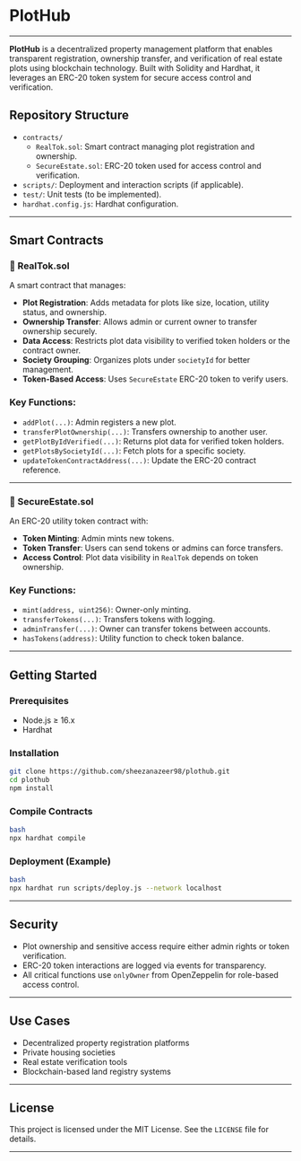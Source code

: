 # PlotHub

---

**PlotHub** is a decentralized property management platform that enables transparent registration, ownership transfer, and verification of real estate plots using blockchain technology. Built with Solidity and Hardhat, it leverages an ERC-20 token system for secure access control and verification.

## Repository Structure

- `contracts/`
    - `RealTok.sol`: Smart contract managing plot registration and ownership.
    - `SecureEstate.sol`: ERC-20 token used for access control and verification.
- `scripts/`: Deployment and interaction scripts (if applicable).
- `test/`: Unit tests (to be implemented).
- `hardhat.config.js`: Hardhat configuration.

---

## Smart Contracts

### 🔹 RealTok.sol

A smart contract that manages:

- **Plot Registration**: Adds metadata for plots like size, location, utility status, and ownership.
- **Ownership Transfer**: Allows admin or current owner to transfer ownership securely.
- **Data Access**: Restricts plot data visibility to verified token holders or the contract owner.
- **Society Grouping**: Organizes plots under `societyId` for better management.
- **Token-Based Access**: Uses `SecureEstate` ERC-20 token to verify users.

### Key Functions:

- `addPlot(...)`: Admin registers a new plot.
- `transferPlotOwnership(...)`: Transfers ownership to another user.
- `getPlotByIdVerified(...)`: Returns plot data for verified token holders.
- `getPlotsBySocietyId(...)`: Fetch plots for a specific society.
- `updateTokenContractAddress(...)`: Update the ERC-20 contract reference.

---

### 🔹 SecureEstate.sol

An ERC-20 utility token contract with:

- **Token Minting**: Admin mints new tokens.
- **Token Transfer**: Users can send tokens or admins can force transfers.
- **Access Control**: Plot data visibility in `RealTok` depends on token ownership.

### Key Functions:

- `mint(address, uint256)`: Owner-only minting.
- `transferTokens(...)`: Transfers tokens with logging.
- `adminTransfer(...)`: Owner can transfer tokens between accounts.
- `hasTokens(address)`: Utility function to check token balance.

---

## Getting Started

### Prerequisites

- Node.js ≥ 16.x
- Hardhat

### Installation

```bash
git clone https://github.com/sheezanazeer98/plothub.git
cd plothub
npm install
```

### Compile Contracts

```bash
bash
npx hardhat compile
```

### Deployment (Example)

```bash
bash
npx hardhat run scripts/deploy.js --network localhost
```

---

## Security

- Plot ownership and sensitive access require either admin rights or token verification.
- ERC-20 token interactions are logged via events for transparency.
- All critical functions use `onlyOwner` from OpenZeppelin for role-based access control.

---

## Use Cases

- Decentralized property registration platforms
- Private housing societies
- Real estate verification tools
- Blockchain-based land registry systems

---

## License

This project is licensed under the MIT License. See the `LICENSE` file for details.

---

